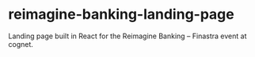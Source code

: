 # reimagine-banking-landing-page
Landing page built in React for the Reimagine Banking – Finastra event at cognet.
